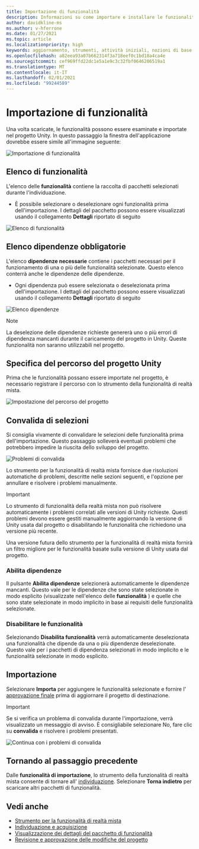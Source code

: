 ```yaml
---
title: Importazione di funzionalità
description: Informazioni su come importare e installare le funzionalità dallo strumento di funzionalità di MR per lo sviluppo di HoloLens e VR.
author: davidkline-ms
ms.author: v-hferrone
ms.date: 01/27/2021
ms.topic: article
ms.localizationpriority: high
keywords: aggiornamento, strumenti, attività iniziali, nozioni di base, unity, visual studio, toolkit, visore VR realtà mista, visore VR di windows mixed reality, visore per realtà virtuale, installazione, Windows, HoloLens, emulatore, unreal, openxr
ms.openlocfilehash: a82eea93a07b662314f3a718eef0c1bd18a4ca4e
ms.sourcegitcommit: cef969ffd22dc1e5a1e9c3c32fbf0646206519a1
ms.translationtype: MT
ms.contentlocale: it-IT
ms.lasthandoff: 02/01/2021
ms.locfileid: "99244589"
---
```

# <a name="importing-features"></a>Importazione di funzionalità

Una volta scaricate, le funzionalità possono essere esaminate e importate nel progetto Unity. In questo passaggio la finestra dell'applicazione dovrebbe essere simile all'immagine seguente:

![Importazione di funzionalità](images/FeatureToolImport.png)

## <a name="features-list"></a>Elenco di funzionalità

L'elenco delle **funzionalità** contiene la raccolta di pacchetti selezionati durante l'individuazione. 
* È possibile selezionare o deselezionare ogni funzionalità prima dell'importazione. I dettagli del pacchetto possono essere visualizzati usando il collegamento **Dettagli** riportato di seguito

![Elenco di funzionalità](images/FeaturesList.png)

## <a name="required-dependencies-list"></a>Elenco dipendenze obbligatorie

L'elenco **dipendenze necessarie** contiene i pacchetti necessari per il funzionamento di una o più delle funzionalità selezionate. Questo elenco conterrà anche le dipendenze delle dipendenze.
* Ogni dipendenza può essere selezionata o deselezionata prima dell'importazione. I dettagli del pacchetto possono essere visualizzati usando il collegamento **Dettagli** riportato di seguito

![Elenco dipendenze](images/RequiredDependencyList.png)

> [!NOTE]
> La deselezione delle dipendenze richieste genererà uno o più errori di dipendenza mancanti durante il caricamento del progetto in Unity. Queste funzionalità non saranno utilizzabili nel progetto.

## <a name="specifying-the-unity-project-path"></a>Specifica del percorso del progetto Unity

Prima che le funzionalità possano essere importate nel progetto, è necessario registrare il percorso con lo strumento della funzionalità di realtà mista.

![Impostazione del percorso del progetto](images/ProjectPath.png)

## <a name="validating-selections"></a>Convalida di selezioni

Si consiglia vivamente di convalidare le selezioni delle funzionalità prima dell'importazione. Questo passaggio solleverà eventuali problemi che potrebbero impedire la riuscita dello sviluppo del progetto.

![Problemi di convalida](images/ValidationIssues.png)

Lo strumento per la funzionalità di realtà mista fornisce due risoluzioni automatiche di problemi, descritte nelle sezioni seguenti, e l'opzione per annullare e risolvere i problemi manualmente.

> [!IMPORTANT]
> Lo strumento di funzionalità della realtà mista non può risolvere automaticamente i problemi correlati alle versioni di Unity richieste. Questi problemi devono essere gestiti manualmente aggiornando la versione di Unity usata dal progetto o disabilitando le funzionalità che richiedono una versione più recente.
>
> Una versione futura dello strumento per la funzionalità di realtà mista fornirà un filtro migliore per le funzionalità basate sulla versione di Unity usata dal progetto.

### <a name="enable-dependencies"></a>Abilita dipendenze

Il pulsante **Abilita dipendenze** selezionerà automaticamente le dipendenze mancanti. Questo vale per le dipendenze che sono state selezionate in modo esplicito (visualizzate nell'elenco delle **funzionalità** ) e quelle che sono state selezionate in modo implicito in base ai requisiti delle funzionalità selezionate.

### <a name="disable-features"></a>Disabilitare le funzionalità

Selezionando **Disabilita funzionalità** verrà automaticamente deselezionata una funzionalità che dipende da una o più dipendenze deselezionate. Questo vale per i pacchetti di dipendenza selezionati in modo implicito e le funzionalità selezionate in modo esplicito.

## <a name="importing"></a>Importazione

Selezionare **Importa** per aggiungere le funzionalità selezionate e fornire l' [approvazione finale](reviewing-changes.md) prima di aggiornare il progetto di destinazione.

> [!IMPORTANT]
> Se si verifica un problema di convalida durante l'importazione, verrà visualizzato un messaggio di avviso. È consigliabile selezionare No, fare clic su **convalida** e risolvere i problemi presentati.
>
> ![Continua con i problemi di convalida](images/ValidationContinueAnyway.png)

## <a name="going-back-to-the-previous-step"></a>Tornando al passaggio precedente

Dalle **funzionalità di importazione**, lo strumento della funzionalità di realtà mista consente di tornare all' [individuazione](discovering-features.md). Selezionare **Torna indietro** per scaricare altri pacchetti di funzionalità.

## <a name="see-also"></a>Vedi anche

- [Strumento per la funzionalità di realtà mista](welcome-to-mr-feature-tool.md)
- [Individuazione e acquisizione](discovering-features.md)
- [Visualizzazione dei dettagli del pacchetto di funzionalità](viewing-package-details.md)
- [Revisione e approvazione delle modifiche del progetto](reviewing-changes.md)